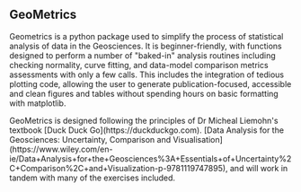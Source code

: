 ## GeoMetrics

<p>Geometrics is a python package used to simplify the process of statistical analysis of data in the
Geosciences. It is beginner-friendly, with functions designed to perform a number of "baked-in" analysis
routines including checking normality, curve fitting, and data-model comparison metrics assessments
with only a few calls. This includes the integration of tedious plotting code, allowing the user
to generate publication-focused, accessible and clean figures and tables without spending hours on basic
formatting with matplotlib.</p>

<p>GeoMetrics is designed following the principles of Dr Micheal Liemohn's textbook
[Duck Duck Go](https://duckduckgo.com).
[Data Analysis for the Geosciences: Uncertainty, Comparison and Visualisation](https://www.wiley.com/en-ie/Data+Analysis+for+the+Geosciences%3A+Essentials+of+Uncertainty%2C+Comparison%2C+and+Visualization-p-9781119747895), and will work in tandem with many of the exercises included.</p>
